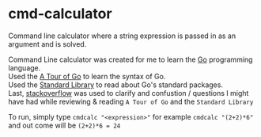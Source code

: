 # cmd-calculator
Command line calculator where a string expression is passed in as an argument and is solved.

Command Line calculator was created for me to learn the [Go](https://go.dev) programming language.  
Used the [A Tour of Go](https://go.dev/tour/list) to learn the syntax of Go.  
Used the [Standard Library](https://pkg.go.dev/std@go1.18.3) to read about Go's standard packages.  
Last, [stackoverflow](https://stackoverflow.com) was used to clarify and confustion / questions I might have had while reviewing & reading `A Tour of Go` and the `Standard Library`
  
To run, simply type `cmdcalc "<expression>"` for example `cmdcalc "(2+2)*6"` and out come will be `(2+2)*6 = 24`